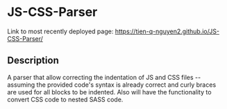 # JS-CSS-Parser

Link to most recently deployed page: https://tien-q-nguyen2.github.io/JS-CSS-Parser/

Description
--
A parser that allow correcting the indentation of JS and CSS files -- assuming the provided code's syntax is already correct and curly braces are used for all blocks to be indented. Also will have the functionality to convert CSS code to nested SASS code.

